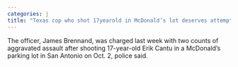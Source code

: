 ```yaml
---
categories: j
title: "Texas cop who shot 17yearold in McDonald’s lot deserves attempted murder charge teen’s family says"
---
```

The officer, James Brennand, was charged last week with two counts of aggravated assault after shooting 17-year-old Erik Cantu in a McDonald’s parking lot in San Antonio on Oct. 2, police said.